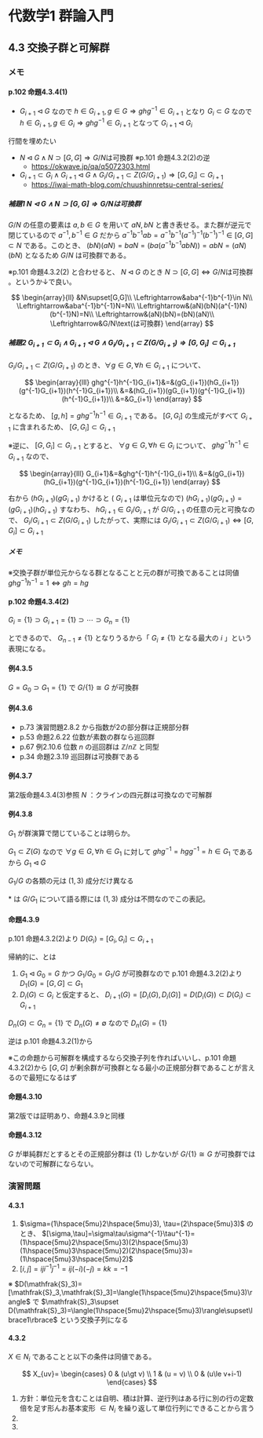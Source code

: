 # 代数学1 群論入門

## 4.3 交換子群と可解群

### メモ

#### p.102 命題4.3.4(1)

* $G_{i+1}\triangleleft G$ なので $h\in G_{i+1},g\in G\Rightarrow ghg^{-1}\in G_{i+1}$ となり $G_i\subset G$ なので $h\in G_{i+1},g\in G_i\Rightarrow ghg^{-1}\in G_{i+1}$ となって $G_{i+1}\triangleleft G_i$

行間を埋めたい

* $N\triangleleft G\land N\supset[G,G]\Rightarrow G/N\text{は可換群}$ ※p.101 命題4.3.2(2)の逆
  * https://okwave.jp/qa/q5072303.html
* $G_{i+1}\subset G_i\land G_{i+1}\triangleleft G\land G_i/G_{i+1}\subset Z(G/G_{i+1})\Rightarrow[G,G_i]\subset G_{i+1}$
  * https://iwai-math-blog.com/chuushinnretsu-central-series/

##### 補題1 $N\triangleleft G\land N\supset[G,G]\Rightarrow G/N\text{は可換群}$

$G/N$ の任意の要素は $a,b\in G$ を用いて $aN,bN$ と書き表せる。また群が逆元で閉じているので $a^{-1},b^{-1}\in G$ だから $a^{-1}b^{-1}ab=a^{-1}b^{-1}(a^{-1})^{-1}(b^{-1})^{-1}\in[G,G]\subset N$ である。このとき、 $(bN)(aN)=baN=(ba(a^{-1}b^{-1}abN))=abN=(aN)(bN)$ となるため $G/N$ は可換群である。

※p.101 命題4.3.2(2) と合わせると、 $N\triangleleft G$ のとき $N\supset[G,G]\Leftrightarrow G/N\text{は可換群}$ 。というか↓で良い。

$$
\begin{array}{ll}
&N\supset[G,G]\\
\Leftrightarrow&aba^{-1}b^{-1}\in N\\
\Leftrightarrow&aba^{-1}b^{-1}N=N\\
\Leftrightarrow&(aN)(bN)(a^{-1}N)(b^{-1}N)=N\\
\Leftrightarrow&(aN)(bN)=(bN)(aN)\\
\Leftrightarrow&G/N\text{は可換群}
\end{array}
$$

##### 補題2 $G_{i+1}\subset G_i\land G_{i+1}\triangleleft G\land G_i/G_{i+1}\subset Z(G/G_{i+1})\Rightarrow[G,G_i]\subset G_{i+1}$

$G_i/G_{i+1}\subset Z(G/G_{i+1})$ のとき、$\forall g\in G, \forall h\in G_{i+1}$ について、

$$
\begin{array}{lll}
ghg^{-1}h^{-1}G_{i+1}&=&(gG_{i+1})(hG_{i+1})(g^{-1}G_{i+1})(h^{-1}G_{i+1})\\
&=&(hG_{i+1})(gG_{i+1})(g^{-1}G_{i+1})(h^{-1}G_{i+1})\\
&=&G_{i+1}
\end{array}
$$

となるため、 $[g,h]=ghg^{-1}h^{-1}\in G_{i+1}$ である。 $[G,G_i]$ の生成元がすべて $G_{i+1}$ に含まれるため、 $[G,G_i]\subset G_{i+1}$

※逆に、 $[G,G_i]\subset G_{i+1}$ とすると、 $\forall g\in G, \forall h\in G_i$ について、 $ghg^{-1}h^{-1}\in G_{i+1}$ なので、

$$
\begin{array}{lll}
G_{i+1}&=&ghg^{-1}h^{-1}G_{i+1}\\
&=&(gG_{i+1})(hG_{i+1})(g^{-1}G_{i+1})(h^{-1}G_{i+1})
\end{array}
$$

右から $(hG_{i+1})(gG_{i+1})$ かけると ( $G_{i+1}$ は単位元なので) $(hG_{i+1})(gG_{i+1})=(gG_{i+1})(hG_{i+1})$
すなわち、 $hG_{i+1}\in G_i/G_{i+1}$ が $G/G_{i+1}$ の任意の元と可換なので、 $G_i/G_{i+1}\subset Z(G/G_{i+1})$
したがって、実際には $G_i/G_{i+1}\subset Z(G/G_{i+1})\Leftrightarrow[G,G_i]\subset G_{i+1}$

##### メモ

※交換子群が単位元からなる群となることと元の群が可換であることは同値
$ghg^{-1}h^{-1}=1\Leftrightarrow gh=hg$

#### p.102 命題4.3.4(2)

$G_i=\lbrace1\rbrace\supset G_{i+1}=\lbrace1\rbrace\supset\cdots\supset G_n=\lbrace1\rbrace$

とできるので、 $G_{n-1}\neq\lbrace1\rbrace$ となりうるから「 $G_i\neq\lbrace1\rbrace$ となる最大の $i$ 」という表現になる。

#### 例4.3.5

$G=G_0\supset G_1=\lbrace1\rbrace$ で $G/\lbrace1\rbrace\cong G$ が可換群

#### 例4.3.6

* p.73 演習問題2.8.2 から指数が2の部分群は正規部分群
* p.53 命題2.6.22 位数が素数の群なら巡回群
* p.67 例2.10.6 位数 $n$ の巡回群は $\mathbb{Z}/n\mathbb{Z}$ と同型
* p.34 命題2.3.19 巡回群は可換群である

#### 例4.3.7

第2版命題4.3.4(3)参照
$N$ ：クラインの四元群は可換なので可解群

#### 例4.3.8

$G_1$ が群演算で閉じていることは明らか。

$G_1\subset Z(G)$ なので $\forall g\in G, \forall h\in G_1$ に対して $g h g^{-1}=h g g^{-1} = h\in G_1$ であるから $G_1\triangleleft G$

$G_1/G$ の各類の元は $(1,3)$ 成分だけ異なる

$*$ は $G/G_1$ について語る際には $(1,3)$ 成分は不問なのでこの表記。

#### 命題4.3.9

p.101 命題4.3.2(2)より $D(G_i)=[G_i,G_i]\subset G_{i+1}$

帰納的に、とは
1. $G_1\triangleleft G_0=G$ かつ $G_1/G_0=G_1/G$ が可換群なので p.101 命題4.3.2(2)より $D_1(G)=[G,G]\subset G_1$
2. $D_i(G)\subset G_i$ と仮定すると、 $D_{i+1}(G)=[D_i(G),D_i(G)]=D(D_i(G))\subset D(G_i)\subset G_{i+1}$

$D_n(G)\subset G_n=\lbrace1\rbrace$ で $D_n(G)\neq\emptyset$ なので $D_n(G)=\lbrace1\rbrace$

逆は p.101 命題4.3.2(1)から

※この命題から可解群を構成するなら交換子列を作ればいいし、p.101 命題4.3.2(2)から $[G,G]$ が剰余群が可換群となる最小の正規部分群であることが言えるので最短になるはず

#### 命題4.3.10

第2版では証明あり、命題4.3.9と同様

#### 命題4.3.12

$G$ が単純群だとするとその正規部分群は $\lbrace1\rbrace$ しかないが $G/\lbrace1\rbrace\cong G$ が可換群ではないので可解群にならない。

### 演習問題

#### 4.3.1

1. $\sigma=(1\hspace{5mu}2\hspace{5mu}3), \tau=(2\hspace{5mu}3)$ のとき、 $[\sigma,\tau]=\sigma\tau\sigma^{-1}\tau^{-1}=(1\hspace{5mu}2\hspace{5mu}3)(2\hspace{5mu}3)(1\hspace{5mu}3\hspace{5mu}2)(2\hspace{5mu}3)=(1\hspace{5mu}3\hspace{5mu}2)$
2. $[i,j]=iji^{-1}j^{-1}=ij(-i)(-j)=kk=-1$

※ $D(\mathfrak{S}_3)=[\mathfrak{S}_3,\mathfrak{S}_3]=\langle(1\hspace{5mu}2\hspace{5mu}3)\rangle$ で $\mathfrak{S}_3\supset D(\mathfrak{S}_3)=\langle(1\hspace{5mu}2\hspace{5mu}3)\rangle\supset\lbrace1\rbrace$ という交換子列になる

#### 4.3.2

$X\in N_i$ であることと以下の条件は同値である。

$$
X_{uv}=
\begin{cases}
0 & (u\gt v) \\
1 & (u = v) \\
0 & (u\le v+i-1)
\end{cases}
$$

1. 方針：単位元を含むことは自明、積は計算、逆行列はある行に別の行の定数倍を足す形んお基本変形 $\in N_i$ を繰り返して単位行列にできることから言う
2. 
3.
